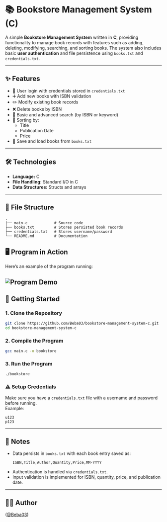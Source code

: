 # 📚 Bookstore Management System (C)

A simple **Bookstore Management System** written in **C**, providing functionality to manage book records with features such as adding, deleting, modifying, searching, and sorting books. The system also includes basic **user authentication** and file persistence using `books.txt` and `credentials.txt`.

---

## ✨ Features
- 🔐 User login with credentials stored in `credentials.txt`
- ➕ Add new books with ISBN validation
- ✏️ Modify existing book records
- ❌ Delete books by ISBN
- 🔎 Basic and advanced search (by ISBN or keyword)
- 📑 Sorting by:
  - Title
  - Publication Date
  - Price
- 💾 Save and load books from `books.txt`

---

## 🛠️ Technologies
- **Language:** C
- **File Handling:** Standard I/O in C
- **Data Structures:** Structs and arrays

---

## 📂 File Structure
```
.
├── main.c            # Source code
├── books.txt         # Stores persisted book records
├── credentials.txt   # Stores username/password
└── README.md         # Documentation
```
## 🖥️ Program in Action

Here’s an example of the program running:

![Program Demo](assets/demo.png)
---

## 🚀 Getting Started

### 1. Clone the Repository
```bash
git clone https://github.com/Beba03/bookstore-management-system-c.git
cd bookstore-management-system-c
```

### 2. Compile the Program
```bash
gcc main.c -o bookstore
```

### 3. Run the Program
```bash
./bookstore
```

### ⚠️ Setup Credentials
Make sure you have a `credentials.txt` file with a username and password before running.  
Example:

```
u123
p123
```

---

## 📌 Notes
- Data persists in `books.txt` with each book entry saved as:
  ```
  ISBN,Title,Author,Quantity,Price,MM-YYYY
  ```
- Authentication is handled via `credentials.txt`.
- Input validation is implemented for ISBN, quantity, price, and publication date.

---

## 👨‍💻 Author
([@Beba03](https://github.com/Beba03))

